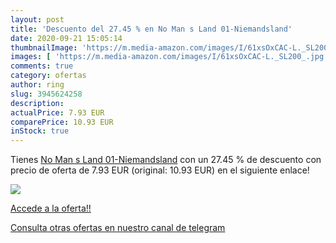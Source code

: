 ```yaml
---
layout: post
title: 'Descuento del 27.45 % en No Man s Land 01-Niemandsland'
date: 2020-09-21 15:05:14
thumbnailImage: 'https://m.media-amazon.com/images/I/61xsOxCAC-L._SL200_.jpg'
images: [ 'https://m.media-amazon.com/images/I/61xsOxCAC-L._SL200_.jpg' ]
comments: true
category: ofertas
author: ring
slug: 3945624258
description:
actualPrice: 7.93 EUR
comparePrice: 10.93 EUR
inStock: true
---
```


Tienes [No Man s Land 01-Niemandsland](https://www.amazon.com/dp/3945624258/?tag=redken08-20) con un 27.45 % de descuento con precio de oferta de 7.93 EUR (original: 10.93 EUR) en el siguiente enlace!

[![](https://m.media-amazon.com/images/I/61xsOxCAC-L._SL200_.jpg)](https://www.amazon.com/dp/3945624258/?tag=redken08-20)

[Accede a la oferta!!](https://www.amazon.com/dp/3945624258/?tag=redken08-20)

[Consulta otras ofertas en nuestro canal de telegram](https://t.me/s/ofertas25)
